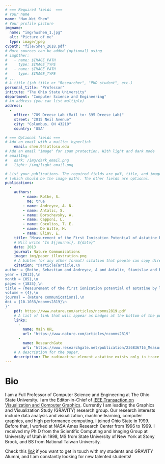 ```yaml
---
# === Required fields  ===
# Your name 
name: "Han-Wei Shen"
# Your profile picture
imgname: 
  name: "img/hwshen_1.jpg"
  alt: "Picture of me"
  type: image/jpeg
cvpath: "file/Shen_2018.pdf"
# More sources can be added (optional) using 
# imgOther:
#   - name: $IMAGE_PATH
#     type: $IMAGE_TYPE
#   - name: $IMAGE_PATH
#     type: $IMAGE_TYPE
# ...
# A title (job title or "Researcher", "PhD student", etc.)
personal_title: "Professor"
intitute: "The Ohio State University"
department: "Computer Science and Engineering"
# An address (you can list multiple)
address: 
  - 
    office: "789 Dreese Lab (Mail to: 395 Dreese Lab)"
    street: "2015 Neil Avenue"
    city: "Columbus, OH 43210"
    country: "USA"

# === Optional fields ===
# Add an email with a mailto: hyperlink
    email: shen.94[at]osu.edu
# Add an email "image" for spam protection. With light and dark mode
# emailImg: 
#   dark: /img/dark_email.png
#   light: /img/light_email.png

# List your publications. The required fields are pdf, title, and image 
# (which should be the image path). The other fields are optional.
publications:
  - 
    authors:
        - name: Rothe, S. 
          me: true
        - name: Andreyev, A. N. 
        - name: Antalic, S.
        - name: Borschevsky, A.
        - name: Capponi, L.
        - name: Cocolios, T. E.
        - name: De Witte, H.
        - name: Eliav, E.
    title: "Measurement of the First Ionization Potential of Astatine by Laser Ionization Spectroscopy"
    # Will write "In ${journal}, ${date}"
    date: 2013
    journal: Nature Communications
    image: img/paper_illustration.png
    # A bibtex (or any other format) citation that people can copy directly from the website.
    citation: "@article{article,\n
author = {Rothe, Sebastian and Andreyev, A and Antalic, Stanislav and Borschevsky, Anastasia and Capponi, Luigi and Cocolios, Thomas and De Witte, Hilde and Eliav, Ephraim and Fedorov, D.V. and Fedosseev, Valentin and Fink, D and Fritzsche, s and Ghys, Lars and Huyse, M and Imai, Nobuaki and Kaldor, U and Kudryavtsev, Yu and Koester, Ulli and Lane, J and Wendt, Klaus},\n
year = {2013},\n
month = {05},\n
pages = {1835},\n
title = {Measurement of the first ionization potential of astatine by laser ionization spectroscopy},\n
volume = {4},\n
journal = {Nature communications},\n
doi = {10.1038/ncomms2819}\n
}"
    pdf: https://www.nature.com/articles/ncomms2819.pdf
    # A list of link that will appear as badges at the bottom of the publication.
    links:
      -
        name: Main URL
        url: "https://www.nature.com/articles/ncomms2819"
      -
        name: ResearchGate
        url: "https://www.researchgate.net/publication/236836716_Measurement_of_the_first_ionization_potential_of_astatine_by_laser_ionization_spectroscopy"
    # A description for the paper.
    description: The radioactive element astatine exists only in trace amounts in nature. Its properties can therefore only be explored by study of the minute quantities of artificially produced isotopes or by performing theoretical calculations. One of the most important properties influencing the chemical behaviour is the energy required to remove one electron from the valence shell, referred to as the ionization potential.
---
```


# Bio

I am a Full Professor of Computer Science and Engineering at The Ohio State University. I am the Editor-in-Chief of [IEEE Transaction on Visualization and Computer Graphics](https://www.computer.org/csdl/journal/tg). Currently I am leading the Graphics and Visualization Study (GRAVITY) research group. Our research interests include data analysis and visualization, machine learning, computer graphics, and high performance computing. I joined Ohio State in 1999. Before that, I worked at NASA Ames Research Center from 1996 to 1999.  I received my Ph.D from the Scientific Computing and Imaging Group at University of Utah in 1998, MS from State University of New York at Stony Brook, and BS from National Taiwan University.

Check this [*link*](https://sites.google.com/view/gravity-research-group/people) if you want to get in touch with my students and GRAVITY Alumni, and I am constantly looking for new talented students!
